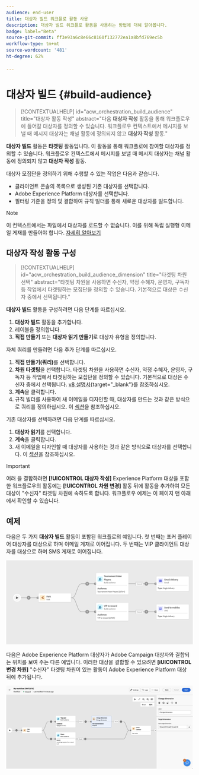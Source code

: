 ```yaml
---
audience: end-user
title: 대상자 빌드 워크플로 활동 사용
description: 대상자 빌드 워크플로 활동을 사용하는 방법에 대해 알아봅니다.
badge: label="Beta"
source-git-commit: ff3e93a6c8e66c8160f132772ea1a8bfd769ec5b
workflow-type: tm+mt
source-wordcount: '481'
ht-degree: 62%

---
```



# 대상자 빌드 {#build-audience}

>[!CONTEXTUALHELP]
>id="acw_orchestration_build_audience"
>title="대상자 활동 작성"
>abstract="다음 **대상자 작성** 활동을 통해 워크플로우에 들어갈 대상자를 정의할 수 있습니다. 워크플로우 컨텍스트에서 메시지를 보낼 때 메시지 대상자는 채널 활동에 정의되지 않고 **대상자 작성** 활동."


**대상자 빌드** 활동은 **타겟팅** 활동입니다. 이 활동을 통해 워크플로에 참여할 대상자를 정의할 수 있습니다. 워크플로우 컨텍스트에서 메시지를 보낼 때 메시지 대상자는 채널 활동에 정의되지 않고 **대상자 작성** 활동.

대상자 모집단을 정의하기 위해 수행할 수 있는 작업은 다음과 같습니다.

* 클라이언트 콘솔의 목록으로 생성된 기존 대상자를 선택합니다.
* Adobe Experience Platform 대상자를 선택합니다.
* 필터링 기준을 정의 및 결합하여 규칙 빌더를 통해 새로운 대상자를 빌드합니다.

>[!NOTE]
>
>이 컨텍스트에서는 파일에서 대상자를 로드할 수 없습니다. 이를 위해 독립 실행형 이메일 게재를 만들어야 합니다. [자세히 알아보기](../../audience/about-audiences.md)

<!--
The **Build audience** activity can be placed at the beginning of the workflow or after any other activity. Any activity can be placed after the **Build audience**.
-->

## 대상자 작성 활동 구성

>[!CONTEXTUALHELP]
>id="acw_orchestration_build_audience_dimension"
>title="타겟팅 차원 선택"
>abstract="타겟팅 차원을 사용하면 수신자, 약정 수혜자, 운영자, 구독자 등 작업에서 타겟팅하는 모집단을 정의할 수 있습니다. 기본적으로 대상은 수신자 중에서 선택됩니다."


**대상자 빌드** 활동을 구성하려면 다음 단계를 따르십시오.

1. **대상자 빌드** 활동을 추가합니다.
1. 레이블을 정의합니다.
1. **직접 만들기** 또는 **대상자 읽기 만들기**&#x200B;로 대상자 유형을 정의합니다.

자체 쿼리를 만들려면 다음 추가 단계를 따르십시오.

1. **직접 만들기(쿼리)**&#x200B;를 선택합니다.
1. **차원 타겟팅**&#x200B;을 선택합니다. 타겟팅 차원을 사용하면 수신자, 약정 수혜자, 운영자, 구독자 등 작업에서 타겟팅하는 모집단을 정의할 수 있습니다. 기본적으로 대상은 수신자 중에서 선택됩니다. [v8 설명서](https://experienceleague.adobe.com/docs/campaign/automation/workflows/introduction/wf-type/targeting-workflows.html#targeting-and-filtering-dimensions){target="_blank"}를 참조하십시오.
1. **계속**&#x200B;을 클릭합니다.
1. 규칙 빌더를 사용하여 새 이메일을 디자인할 때, 대상자를 만드는 것과 같은 방식으로 쿼리를 정의하십시오. 이 [섹션](../../audience/segment-builder.md)을 참조하십시오.

기존 대상자를 선택하려면 다음 단계를 따르십시오.

1. **대상자 읽기**&#x200B;를 선택합니다.
1. **계속**&#x200B;을 클릭합니다.
1. 새 이메일을 디자인할 때 대상자를 사용하는 것과 같은 방식으로 대상자를 선택합니다. 이 [섹션](../../audience/add-audience.md)을 참조하십시오.

>[!IMPORTANT]
>
>여러 을 결합하려면 **[!UICONTROL 대상자 작성]** Experience Platform 대상을 포함한 워크플로우의 활동에는 **[!UICONTROL 차원 변경]** 활동 뒤에 활동을 추가하여 모든 대상이 &quot;수신자&quot; 타겟팅 차원에 속하도록 합니다. 워크플로우 예제는 이 페이지 맨 아래에서 확인할 수 있습니다.

## 예제

다음은 두 가지 **대상자 빌드** 활동이 포함된 워크플로의 예입니다. 첫 번째는 포커 플레이어 대상자를 대상으로 하며 이메일 게재로 이어집니다. 두 번째는 VIP 클라이언트 대상자를 대상으로 하며 SMS 게재로 이어집니다.

![](../assets/workflow-audience-example.png)

다음은 Adobe Experience Platform 대상자가 Adobe Campaign 대상자와 결합되는 위치를 보여 주는 다른 예입니다. 이러한 대상을 결합할 수 있으려면 **[iUICONTROL 변경 차원]** &quot;수신자&quot; 타겟팅 차원이 있는 활동이 Adobe Experience Platform 대상 뒤에 추가됩니다.

![](../assets/workflow-audience-aep.png)

